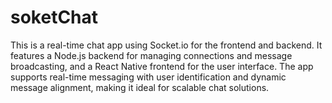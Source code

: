 # soketChat
This is a real-time chat app using Socket.io for the frontend and backend. It features a Node.js backend for managing connections and message broadcasting, and a React Native frontend for the user interface. The app supports real-time messaging with user identification and dynamic message alignment, making it ideal for scalable chat solutions.
